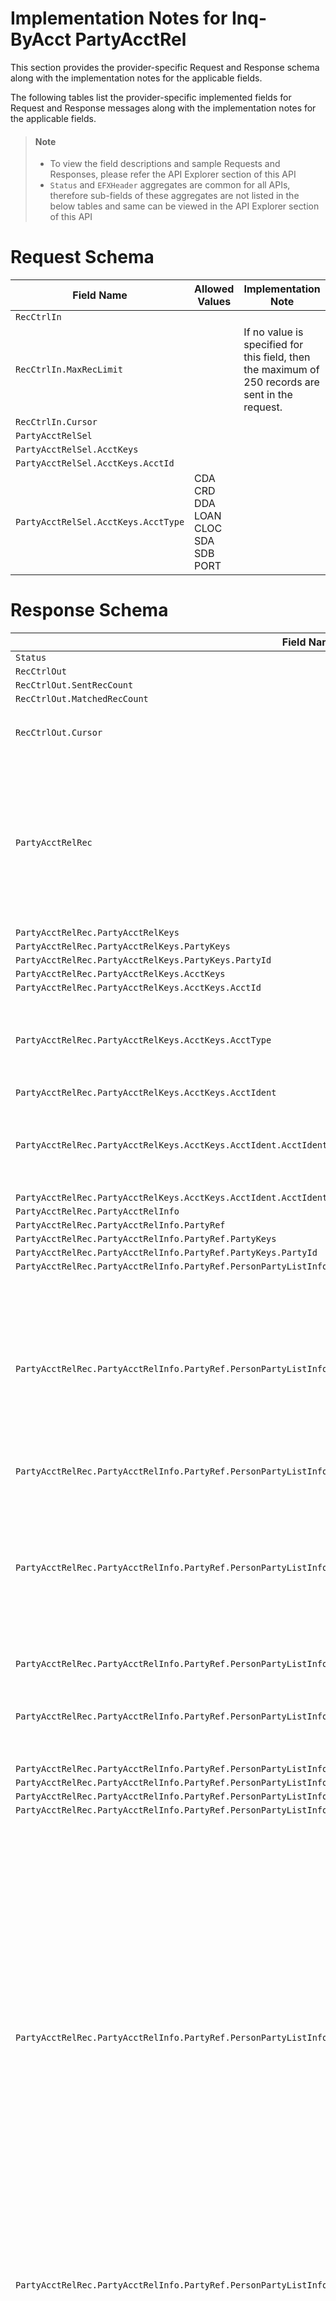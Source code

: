 # Implementation Notes for Inq-ByAcct PartyAcctRel
This section provides the provider-specific Request and Response schema along with the implementation notes for the applicable fields.
<!-- 
type: tab 
titles: Premier,, Precision, Signature, Cleartouch, DNA, 
-->

<!-- 
type: tab 
titles: Tab A, Tab B 
-->


The following tables list the provider-specific implemented fields for Request and Response messages along with the implementation notes for the applicable fields. 


<!-- theme: info -->
> #### Note
> 
> - To view the field descriptions and sample Requests and Responses, please refer the API Explorer section of this API
> - `Status` and `EFXHeader` aggregates are common for all APIs, therefore sub-fields of these aggregates are not listed in the below tables and same can be viewed in the API Explorer section of this API


# Request Schema
|Field Name|Allowed Values|Implementation Note|
|----|----|----|
|`RecCtrlIn`||  |
|`RecCtrlIn.MaxRecLimit`||If no value is specified for this field, then the maximum of 250 records are sent in the request.|
|`RecCtrlIn.Cursor`||  |
|`PartyAcctRelSel`||  |
|`PartyAcctRelSel.AcctKeys`||  |
|`PartyAcctRelSel.AcctKeys.AcctId`||  |
|`PartyAcctRelSel.AcctKeys.AcctType`|CDA<br>CRD<br>DDA<br>LOAN<br>CLOC<br>SDA<br>SDB<br>PORT<br> |  |
# Response Schema
|Field Name|Allowed Values|Implementation Note|
|----|----|----|
|`Status`||  |
|`RecCtrlOut`||  |
|`RecCtrlOut.SentRecCount`||  |
|`RecCtrlOut.MatchedRecCount`||  |
|`RecCtrlOut.Cursor`||If there are more than 250 posted transactions, ESF will return Cursor tags.|
|`PartyAcctRelRec`||By default, all party-account relationships that exist in core would be returned by the operation. However to improve performance the user has the option to limit the number of associated party-account relationship in the EFX response by updating the configuration set for a FI.|
|`PartyAcctRelRec.PartyAcctRelKeys`||  |
|`PartyAcctRelRec.PartyAcctRelKeys.PartyKeys`||  |
|`PartyAcctRelRec.PartyAcctRelKeys.PartyKeys.PartyId`||  |
|`PartyAcctRelRec.PartyAcctRelKeys.AcctKeys`||  |
|`PartyAcctRelRec.PartyAcctRelKeys.AcctKeys.AcctId`||  |
|`PartyAcctRelRec.PartyAcctRelKeys.AcctKeys.AcctType`|CDA<br>CRD<br>DDA<br>LOAN<br>CLOC<br>SDA<br>SDB|  |
|`PartyAcctRelRec.PartyAcctRelKeys.AcctKeys.AcctIdent`||  |
|`PartyAcctRelRec.PartyAcctRelKeys.AcctKeys.AcctIdent.AcctIdentType`|PORT| The field returns the Portfolio Account Number which is associated to the account.<br>Valid value "Port" refers to Portfolio.|
|`PartyAcctRelRec.PartyAcctRelKeys.AcctKeys.AcctIdent.AcctIdentValue`||  |
|`PartyAcctRelRec.PartyAcctRelInfo`||  |
|`PartyAcctRelRec.PartyAcctRelInfo.PartyRef`||  |
|`PartyAcctRelRec.PartyAcctRelInfo.PartyRef.PartyKeys`||  |
|`PartyAcctRelRec.PartyAcctRelInfo.PartyRef.PartyKeys.PartyId`||  |
|`PartyAcctRelRec.PartyAcctRelInfo.PartyRef.PersonPartyListInfo`||  |
|`PartyAcctRelRec.PartyAcctRelInfo.PartyRef.PersonPartyListInfo.PartyType`|Unknown<br>Personal-Prospect<br>Business-Prospect<br>Consumer<br>Corporate<br>SoleProprietorship<br>C-Corporation<br>S-Corporation<br>Partnership<br>Trust/Estate<br>LimitLiabilityC-Corp<br>LimitLiabilityS-Corp<br>LimitLiabilityPartnership<br>Other<br>ThirdParty<br>|This field refers to Customer type, indicating the customers's relationship with the financial institute.|
|`PartyAcctRelRec.PartyAcctRelInfo.PartyRef.PersonPartyListInfo.PartyTypeEnumDesc`||  |
|`PartyAcctRelRec.PartyAcctRelInfo.PartyRef.PersonPartyListInfo.Contact`||By default, this aggregate wihin each relationship aggregate are returned by the operation. However for performance considerations, the number of contacts can be configured for the institute and maximum number of contacts within each realtionship can be returned as per the requirement.|
|`PartyAcctRelRec.PartyAcctRelInfo.PartyRef.PersonPartyListInfo.Contact.PhoneNum`||  |
|`PartyAcctRelRec.PartyAcctRelInfo.PartyRef.PersonPartyListInfo.Contact.PhoneNum.PhoneType`|Home<br>Work<br>Mobile<br>Fax<br>Pager<br>Other<br>Modem|  |
|`PartyAcctRelRec.PartyAcctRelInfo.PartyRef.PersonPartyListInfo.Contact.PhoneNum.PhoneIdent`||  |
|`PartyAcctRelRec.PartyAcctRelInfo.PartyRef.PersonPartyListInfo.Contact.PhoneNum.Phone`||  |
|`PartyAcctRelRec.PartyAcctRelInfo.PartyRef.PersonPartyListInfo.Contact.PhoneNum.PreferredPhone`||  |
|`PartyAcctRelRec.PartyAcctRelInfo.PartyRef.PersonPartyListInfo.Contact.PhoneNum.PhoneDesc`||  |
|`PartyAcctRelRec.PartyAcctRelInfo.PartyRef.PersonPartyListInfo.Contact.PostAddr`||Core allows to have one primary address with multiple secondary or seasonal address. Seasonal Address have time frame and cannot exist as a independent address record. The seasonal addresss share addressIdent with <br>primary or secondary address thus must be correctly related to the primary or secondary address record.<br><br>Also core uses same address usage for both Primary and secondary or Primary and Seasonal address type. For example if the adress use of Primary address is home, then the address use of seasonal/seconadry address related to primary address is also home.<br>However address use as "Tax" is only applicable for secondary address and only one Tax address can exist for a party.|
|`PartyAcctRelRec.PartyAcctRelInfo.PartyRef.PersonPartyListInfo.Contact.PostAddr.AddressIdent`||AddressIdent is shared by Primary and related Secondary/Seasonal Address.|
|`PartyAcctRelRec.PartyAcctRelInfo.PartyRef.PersonPartyListInfo.Contact.PostAddr.AddrUse`|Business<br>Home<br>Personal<br>Tax<br><br>|Each address types can have different address uses like Personal, Home, Business and other user defined address uses.<br>Core uses same address usage for both Primary and secondary or Primary and Seasonal address type. For example if the adress use of Primary address is home, then the address use of seasonal/seconadry address related to primary address is also home.<br>However address use as "Tax" is only applicable for secondary address and only one Tax address can exist for a party.|
|`PartyAcctRelRec.PartyAcctRelInfo.PartyRef.PersonPartyListInfo.Contact.PostAddr.AddrFormatType`|Label|Label is the supported address format.|
|`PartyAcctRelRec.PartyAcctRelInfo.PartyRef.PersonPartyListInfo.Contact.PostAddr.Addr1`||  |
|`PartyAcctRelRec.PartyAcctRelInfo.PartyRef.PersonPartyListInfo.Contact.PostAddr.Addr2`||***Conditionally Required**<br>This field is applicable only when enabled in the CIS Miscellaneous (Institution) specfications.|
|`PartyAcctRelRec.PartyAcctRelInfo.PartyRef.PersonPartyListInfo.Contact.PostAddr.City`||  |
|`PartyAcctRelRec.PartyAcctRelInfo.PartyRef.PersonPartyListInfo.Contact.PostAddr.StateProv`||  |
|`PartyAcctRelRec.PartyAcctRelInfo.PartyRef.PersonPartyListInfo.Contact.PostAddr.PostalCode`||If address is a non-US address.  The format of ZIP code consists of five digits for the ZIP code, a hyphen, and four additional digits that determine a more specific location within a given ZIP code. The four additional digits are optional and when not present they will be displayed as 0000.  Examples: 32714-1234 or 32714-0000 <br><br>Please note postal codes for non-US/foreign address are simply a string of characters.|
|`PartyAcctRelRec.PartyAcctRelInfo.PartyRef.PersonPartyListInfo.Contact.PostAddr.CountryCode`||  |
|`PartyAcctRelRec.PartyAcctRelInfo.PartyRef.PersonPartyListInfo.Contact.PostAddr.CountryCode.CountryCodeSource`|SPCountryCode|  |
|`PartyAcctRelRec.PartyAcctRelInfo.PartyRef.PersonPartyListInfo.Contact.PostAddr.CountryCode.CountryCodeValue`||Values are client-defined.|
|`PartyAcctRelRec.PartyAcctRelInfo.PartyRef.PersonPartyListInfo.Contact.PostAddr.CountryCode.CountryCodeValueEnumDesc`||  |
|`PartyAcctRelRec.PartyAcctRelInfo.PartyRef.PersonPartyListInfo.Contact.PostAddr.AddrType`|Primary<br>Secondary<br>Seasonal|Core support primary,  multiple secondary or seasonal address types. Both primary with seasonal/secondary forms an address record. Seasonal address cannot exist as an independent address record and share address identifier with primary address or one of the secondary address. |
|`PartyAcctRelRec.PartyAcctRelInfo.PartyRef.PersonPartyListInfo.Contact.PostAddr.TimeFrame`||  |
|`PartyAcctRelRec.PartyAcctRelInfo.PartyRef.PersonPartyListInfo.Contact.PostAddr.TimeFrame.StartDt`||This field applicable for Seasonal Address type. Seasonal address begins on the same Start date every year, therefore Premier only stores Start month and Start Day. Year can be provided as �9999�.<br><br>The month and the day of the month will show the actual Seasonal address  start date.|
|`PartyAcctRelRec.PartyAcctRelInfo.PartyRef.PersonPartyListInfo.Contact.PostAddr.TimeFrame.EndDt`||This field is applicable for Seasonal Address Type. Seasonal address ends on the same End date every year, therefore core only stores seasonal address End month and End Day. Year can be provided as �9999�.<br><br>The month and the day of the month will show the actual Seasonal address  end date.|
|`PartyAcctRelRec.PartyAcctRelInfo.PartyRef.PersonPartyListInfo.Contact.PostAddr.ForeignFlag`|true<br>false|  |
|`PartyAcctRelRec.PartyAcctRelInfo.PartyRef.PersonPartyListInfo.Contact.Email`||  |
|`PartyAcctRelRec.PartyAcctRelInfo.PartyRef.PersonPartyListInfo.Contact.Email.EmailIdent`||Up to 10 occurrences of an email address and web URLs combined may be associated to a customer.|
|`PartyAcctRelRec.PartyAcctRelInfo.PartyRef.PersonPartyListInfo.Contact.Email.EmailType`|Business<br>Home|  |
|`PartyAcctRelRec.PartyAcctRelInfo.PartyRef.PersonPartyListInfo.Contact.Email.EmailAddr`||  |
|`PartyAcctRelRec.PartyAcctRelInfo.PartyRef.PersonPartyListInfo.Contact.Email.PreferredEmail`||Refers to the primary contact indicator.|
|`PartyAcctRelRec.PartyAcctRelInfo.PartyRef.PersonPartyListInfo.Contact.WebAddr`||  |
|`PartyAcctRelRec.PartyAcctRelInfo.PartyRef.PersonPartyListInfo.Contact.WebAddr.WebAddrIdent`||Up to 10 occurrences of an email address and web URLs combined may be associated to a customer.|
|`PartyAcctRelRec.PartyAcctRelInfo.PartyRef.PersonPartyListInfo.Contact.WebAddr.WebAddrType`|Work|  |
|`PartyAcctRelRec.PartyAcctRelInfo.PartyRef.PersonPartyListInfo.Contact.WebAddr.WebAddrLink`||  |
|`PartyAcctRelRec.PartyAcctRelInfo.PartyRef.PersonPartyListInfo.TaxIdentType`|None<br>SSN<br>EIN<br>Foreign<br>ITIN<br>ATIN|  |
|`PartyAcctRelRec.PartyAcctRelInfo.PartyRef.PersonPartyListInfo.TaxIdent`||  |
|`PartyAcctRelRec.PartyAcctRelInfo.PartyRef.PersonPartyListInfo.IssuedIdent`||  |
|`PartyAcctRelRec.PartyAcctRelInfo.PartyRef.PersonPartyListInfo.IssuedIdent.IssuedIdentType`||Values are client-defined.|
|`PartyAcctRelRec.PartyAcctRelInfo.PartyRef.PersonPartyListInfo.IssuedIdent.IssuedIdentTypeEnumDesc`||  |
|`PartyAcctRelRec.PartyAcctRelInfo.PartyRef.PersonPartyListInfo.IssuedIdent.IssuedIdentId`||  |
|`PartyAcctRelRec.PartyAcctRelInfo.PartyRef.PersonPartyListInfo.IssuedIdent.IssuedIdentValue`||  |
|`PartyAcctRelRec.PartyAcctRelInfo.PartyRef.PersonPartyListInfo.IssuedIdent.Issuer`||  |
|`PartyAcctRelRec.PartyAcctRelInfo.PartyRef.PersonPartyListInfo.IssuedIdent.IssueDt`||  |
|`PartyAcctRelRec.PartyAcctRelInfo.PartyRef.PersonPartyListInfo.IssuedIdent.ExpDt`||  |
|`PartyAcctRelRec.PartyAcctRelInfo.PartyRef.PersonPartyListInfo.SecretData`||  |
|`PartyAcctRelRec.PartyAcctRelInfo.PartyRef.PersonPartyListInfo.SecretData.SecretIdent`|MaidenName<br>PlaceOfBirth<br>County<br>FavoriteColor<br>FavoriteNumber<br>FavoriteDate<br>FreeFormMessage<br>FreeFormQuestion<br>FreeFormAnswer|More than one security question may be recorded in the core and if FreeFormQuestion is used, then the answer is provided in a seprate SecretData aggregate.|
|`PartyAcctRelRec.PartyAcctRelInfo.PartyRef.PersonPartyListInfo.SecretData.SecretValue`||More than one security question may be recorded in the core and if FreeFormQuestion is used, then the answer is provided in a seprate SecretData aggregate.|
|`PartyAcctRelRec.PartyAcctRelInfo.PartyRef.PersonPartyListInfo.TelebancPswd`||  |
|`PartyAcctRelRec.PartyAcctRelInfo.PartyRef.PersonPartyListInfo.PersonName`||  |
|`PartyAcctRelRec.PartyAcctRelInfo.PartyRef.PersonPartyListInfo.PersonName.NameType`|Primary|  |
|`PartyAcctRelRec.PartyAcctRelInfo.PartyRef.PersonPartyListInfo.PersonName.NameIdent`||  |
|`PartyAcctRelRec.PartyAcctRelInfo.PartyRef.PersonPartyListInfo.PersonName.FullName`||  |
|`PartyAcctRelRec.PartyAcctRelInfo.PartyRef.PersonPartyListInfo.PersonName.FamilyName`||  |
|`PartyAcctRelRec.PartyAcctRelInfo.PartyRef.PersonPartyListInfo.PersonName.GivenName`||  |
|`PartyAcctRelRec.PartyAcctRelInfo.PartyRef.PersonPartyListInfo.PersonName.MiddleName`||  |
|`PartyAcctRelRec.PartyAcctRelInfo.PartyRef.PersonPartyListInfo.PersonName.PreferredName`||  |
|`PartyAcctRelRec.PartyAcctRelInfo.PartyRef.PersonPartyListInfo.PersonName.LegalName`||This field refers to IRS Name.|
|`PartyAcctRelRec.PartyAcctRelInfo.PartyRef.PersonPartyListInfo.BirthDt`||  |
|`PartyAcctRelRec.PartyAcctRelInfo.PartyRef.OrgPartyListInfo`||  |
|`PartyAcctRelRec.PartyAcctRelInfo.PartyRef.OrgPartyListInfo.PartyType`|Unknown<br>Personal-Prospect<br>Business-Prospect<br>Consumer<br>Corporate<br>SoleProprietorship<br>C-Corporation<br>S-Corporation<br>Partnership<br>Trust/Estate<br>LimitLiabilityC-Corp<br>LimitLiabilityS-Corp<br>LimitLiabilityPartnership<br>Other<br>ThirdParty|This field refers to Customer type, indicating the customers's relationship with the financial institute.|
|`PartyAcctRelRec.PartyAcctRelInfo.PartyRef.OrgPartyListInfo.PartyTypeEnumDesc`||  |
|`PartyAcctRelRec.PartyAcctRelInfo.PartyRef.OrgPartyListInfo.Contact`||By default, this aggregate wihin each relationship aggregate are returned by the operation. However for performance considerations, the number of contacts can be configured for the institute and maximum number of contacts within each realtionship can be returned as per the requirement.|
|`PartyAcctRelRec.PartyAcctRelInfo.PartyRef.OrgPartyListInfo.Contact.PhoneNum`||  |
|`PartyAcctRelRec.PartyAcctRelInfo.PartyRef.OrgPartyListInfo.Contact.PhoneNum.PhoneType`|Home<br>Work<br>Mobile<br>Fax<br>Pager<br>Other<br>Modem|  |
|`PartyAcctRelRec.PartyAcctRelInfo.PartyRef.OrgPartyListInfo.Contact.PhoneNum.PhoneIdent`||  |
|`PartyAcctRelRec.PartyAcctRelInfo.PartyRef.OrgPartyListInfo.Contact.PhoneNum.Phone`||  |
|`PartyAcctRelRec.PartyAcctRelInfo.PartyRef.OrgPartyListInfo.Contact.PhoneNum.PreferredPhone`||  |
|`PartyAcctRelRec.PartyAcctRelInfo.PartyRef.OrgPartyListInfo.Contact.PhoneNum.PhoneDesc`||  |
|`PartyAcctRelRec.PartyAcctRelInfo.PartyRef.OrgPartyListInfo.Contact.PostAddr`||Core allows to have one primary address with multiple secondary or seasonal address. Seasonal Address have time frame and cannot exist as a independent address record. The seasonal addresss share addressIdent with <br>primary or secondary address thus must be correctly related to the primary or secondary address record.<br><br>Also core uses same address usage for both Primary and secondary or Primary and Seasonal address type. For example if the adress use of Primary address is home, then the address use of seasonal/seconadry address related to primary address is also home.<br>|
|`PartyAcctRelRec.PartyAcctRelInfo.PartyRef.OrgPartyListInfo.Contact.PostAddr.AddressIdent`||AddressIdent is shared by Primary and related Secondary/Seasonal Address.|
|`PartyAcctRelRec.PartyAcctRelInfo.PartyRef.OrgPartyListInfo.Contact.PostAddr.AddrUse`|Business<br>Home<br>Personal<br>Tax<br><br><br>|Each address types can have different address uses like Personal, Home, Business and other user defined address uses.<br>Core uses same address usage for both Primary and secondary or Primary and Seasonal address type. For example if the adress use of Primary address is home, then the address use of seasonal/seconadry address related to primary address is also home.<br>However address use as "Tax" is only applicable for secondary address and only one Tax address can exist for a party.|
|`PartyAcctRelRec.PartyAcctRelInfo.PartyRef.OrgPartyListInfo.Contact.PostAddr.AddrFormatType`|Label|Label is the supported address format.|
|`PartyAcctRelRec.PartyAcctRelInfo.PartyRef.OrgPartyListInfo.Contact.PostAddr.Addr1`||  |
|`PartyAcctRelRec.PartyAcctRelInfo.PartyRef.OrgPartyListInfo.Contact.PostAddr.Addr2`||***Conditionally Required**<br>This field is applicable only when enabled in the CIS Miscellaneous (Institution) specfications.|
|`PartyAcctRelRec.PartyAcctRelInfo.PartyRef.OrgPartyListInfo.Contact.PostAddr.City`||  |
|`PartyAcctRelRec.PartyAcctRelInfo.PartyRef.OrgPartyListInfo.Contact.PostAddr.StateProv`||  |
|`PartyAcctRelRec.PartyAcctRelInfo.PartyRef.OrgPartyListInfo.Contact.PostAddr.PostalCode`||If address is a non-US address.  The format of ZIP code consists of five digits for the ZIP code, a hyphen, and four additional digits that determine a more specific location within a given ZIP code. The four additional digits are optional and when not present they will be displayed as 0000.  Examples: 32714-1234 or 32714-0000 <br><br>Please note postal codes for non-US/foreign address are simply a string of characters.|
|`PartyAcctRelRec.PartyAcctRelInfo.PartyRef.OrgPartyListInfo.Contact.PostAddr.CountryCode`||  |
|`PartyAcctRelRec.PartyAcctRelInfo.PartyRef.OrgPartyListInfo.Contact.PostAddr.CountryCode.CountryCodeSource`|SPCountryCode|  |
|`PartyAcctRelRec.PartyAcctRelInfo.PartyRef.OrgPartyListInfo.Contact.PostAddr.CountryCode.CountryCodeValue`||Values are client-defined.|
|`PartyAcctRelRec.PartyAcctRelInfo.PartyRef.OrgPartyListInfo.Contact.PostAddr.CountryCode.CountryCodeValueEnumDesc`||  |
|`PartyAcctRelRec.PartyAcctRelInfo.PartyRef.OrgPartyListInfo.Contact.PostAddr.AddrType`|Primary<br>Secondary<br>Seasonal|Core support primary,  multiple secondary or seasonal address types. Both primary with seasonal/secondary forms an address record. Seasonal address cannot exist as an independent address record and share address identifier with primary address or one of the secondary address. |
|`PartyAcctRelRec.PartyAcctRelInfo.PartyRef.OrgPartyListInfo.Contact.PostAddr.TimeFrame`||  |
|`PartyAcctRelRec.PartyAcctRelInfo.PartyRef.OrgPartyListInfo.Contact.PostAddr.TimeFrame.StartDt`||This field applicable for Seasonal Address type. Seasonal address begins on the same Start date every year, therefore Premier only stores Start month and Start Day. Year can be provided as �9999�.<br><br>The month and the day of the month will show the actual Seasonal address  start date.|
|`PartyAcctRelRec.PartyAcctRelInfo.PartyRef.OrgPartyListInfo.Contact.PostAddr.TimeFrame.EndDt`||This field is applicable for Seasonal Address Type. Seasonal address ends on the same End date every year, therefore core only stores seasonal address End month and End Day. Year can be provided as �9999�.<br><br>The month and the day of the month will show the actual Seasonal address  end date.|
|`PartyAcctRelRec.PartyAcctRelInfo.PartyRef.OrgPartyListInfo.Contact.PostAddr.ForeignFlag`|true<br>false|  |
|`PartyAcctRelRec.PartyAcctRelInfo.PartyRef.OrgPartyListInfo.Contact.Email`||  |
|`PartyAcctRelRec.PartyAcctRelInfo.PartyRef.OrgPartyListInfo.Contact.Email.EmailIdent`||Up to 10 occurrences of an email address and web URLs combined may be associated to a customer.|
|`PartyAcctRelRec.PartyAcctRelInfo.PartyRef.OrgPartyListInfo.Contact.Email.EmailType`|Business<br>Home|  |
|`PartyAcctRelRec.PartyAcctRelInfo.PartyRef.OrgPartyListInfo.Contact.Email.EmailAddr`||Refers to the primary contact indicator.|
|`PartyAcctRelRec.PartyAcctRelInfo.PartyRef.OrgPartyListInfo.Contact.Email.PreferredEmail`||  |
|`PartyAcctRelRec.PartyAcctRelInfo.PartyRef.OrgPartyListInfo.Contact.WebAddr`||  |
|`PartyAcctRelRec.PartyAcctRelInfo.PartyRef.OrgPartyListInfo.Contact.WebAddr.WebAddrIdent`||Up to 10 occurrences of an email address and web URLs combined may be associated to a customer.|
|`PartyAcctRelRec.PartyAcctRelInfo.PartyRef.OrgPartyListInfo.Contact.WebAddr.WebAddrType`|Work|  |
|`PartyAcctRelRec.PartyAcctRelInfo.PartyRef.OrgPartyListInfo.Contact.WebAddr.WebAddrLink`||  |
|`PartyAcctRelRec.PartyAcctRelInfo.PartyRef.OrgPartyListInfo.TaxIdentType`|None<br>SSN<br>EIN<br>Foreign<br>ITIN<br>ATIN|  |
|`PartyAcctRelRec.PartyAcctRelInfo.PartyRef.OrgPartyListInfo.TaxIdent`||  |
|`PartyAcctRelRec.PartyAcctRelInfo.PartyRef.OrgPartyListInfo.IssuedIdent`||  |
|`PartyAcctRelRec.PartyAcctRelInfo.PartyRef.OrgPartyListInfo.IssuedIdent.IssuedIdentType`||Values are client-defined.|
|`PartyAcctRelRec.PartyAcctRelInfo.PartyRef.OrgPartyListInfo.IssuedIdent.IssuedIdentTypeEnumDesc`||  |
|`PartyAcctRelRec.PartyAcctRelInfo.PartyRef.OrgPartyListInfo.IssuedIdent.IssuedIdentId`||  |
|`PartyAcctRelRec.PartyAcctRelInfo.PartyRef.OrgPartyListInfo.IssuedIdent.IssuedIdentValue`||  |
|`PartyAcctRelRec.PartyAcctRelInfo.PartyRef.OrgPartyListInfo.IssuedIdent.Issuer`||  |
|`PartyAcctRelRec.PartyAcctRelInfo.PartyRef.OrgPartyListInfo.IssuedIdent.IssueDt`||  |
|`PartyAcctRelRec.PartyAcctRelInfo.PartyRef.OrgPartyListInfo.IssuedIdent.ExpDt`||  |
|`PartyAcctRelRec.PartyAcctRelInfo.PartyRef.OrgPartyListInfo.SecretData`||  |
|`PartyAcctRelRec.PartyAcctRelInfo.PartyRef.OrgPartyListInfo.SecretData.SecretIdent`|MaidenName<br>PlaceOfBirth<br>County<br>FavoriteColor<br>FavoriteNumber<br>FavoriteDate<br>FreeFormMessage<br>FreeFormQuestion<br>FreeFormAnswer|More than one security question may be recorded in the core and if FreeFormQuestion is used, then the answer is provided in a seprate SecretData aggregate.|
|`PartyAcctRelRec.PartyAcctRelInfo.PartyRef.OrgPartyListInfo.SecretData.SecretValue`||  |
|`PartyAcctRelRec.PartyAcctRelInfo.PartyRef.OrgPartyListInfo.TelebancPswd`||  |
|`PartyAcctRelRec.PartyAcctRelInfo.PartyRef.OrgPartyListInfo.OrgName`||  |
|`PartyAcctRelRec.PartyAcctRelInfo.PartyRef.OrgPartyListInfo.OrgName.NameType`|Primary|  |
|`PartyAcctRelRec.PartyAcctRelInfo.PartyRef.OrgPartyListInfo.OrgName.NameIdent`||  |
|`PartyAcctRelRec.PartyAcctRelInfo.PartyRef.OrgPartyListInfo.OrgName.Name`||  |
|`PartyAcctRelRec.PartyAcctRelInfo.PartyRef.OrgPartyListInfo.OrgName.PreferredName`||  |
|`PartyAcctRelRec.PartyAcctRelInfo.PartyRef.OrgPartyListInfo.OrgName.LegalName`||This field refers to IRS Name.|
|`PartyAcctRelRec.PartyAcctRelInfo.PartyAcctRelData`||  |
|`PartyAcctRelRec.PartyAcctRelInfo.PartyAcctRelData.PartyAcctRelType`|DoingBusinessAs<br>CoBorrower<br>Borrower<br>OwnerSigner<br>Owner<br>JointTenancy<br>Custodian<br>Executor<br>Fiduciary<br>Trustee<br>Signer<br>Beneficiary<br>MultipleMailing<br>CoSigner<br>PrimaryPortfolioName<br>SecondaryPortfolioName<br>|Service provider support additional client-defined values for relationship type.<br><br>Please note relationship types as PrimaryPortfolioName and SecondaryPortfolioName applicable for Party to Portfolio relationships only.|
|`PartyAcctRelRec.PartyAcctRelInfo.PartyAcctRelData.PartyAcctRelDesc`||  |
|`PartyAcctRelRec.PartyAcctRelInfo.PartyAcctRelData.PartyAcctRelOrder`|First<br>Second<br>Third<br>Other|Party Account Relationship Order as "First", "Second", and "Third" are considered to be main names on the account and most commonly applies to Party Relationship Types as OwnerSigner and Signer, Owner while "other" is used for relationships other then OwnerSigner, Signer, Owner.|
|`PartyAcctRelRec.PartyAcctRelInfo.OwnerPercent`||  |
|`PartyAcctRelRec.PartyAcctRelInfo.OwnerInd`|true<br>false|Do not apply to Portfolio relationships.|
|`PartyAcctRelRec.PartyAcctRelInfo.PrimaryOwnerInd`|true<br>false|This field identifies first name on the account.|
|`PartyAcctRelRec.PartyAcctRelInfo.TaxReportingOwnerInd`|true<br>false|Do not apply to Portfolio relationships.|
|`PartyAcctRelRec.PartyAcctRelInfo.Nickname`||  |
|`PartyAcctRelRec.PartyAcctRelInfo.Name`||  |
|`PartyAcctRelRec.PartyAcctRelInfo.PortHasCreditLineInd`|true<br>false|This field is applicable only for Portfolio account types |
|`PartyAcctRelRec.PartyAcctRelInfo.AcctRef`||This aggregate will be suppressed in the future. |
|`PartyAcctRelRec.PartyAcctRelInfo.AcctRef.AcctKeys`||  |
|`PartyAcctRelRec.PartyAcctRelInfo.AcctRef.AcctKeys.AcctId`||  |
|`PartyAcctRelRec.PartyAcctRelInfo.AcctRef.AcctKeys.AcctType`|CDA<br>CRD<br>DDA<br>LOAN<br>CLOC<br>SDA<br>SDB|  |
|`PartyAcctRelRec.PartyAcctRelInfo.AcctRef.AcctSummInfo`||This aggregate will be suppressed in the future. |
|`PartyAcctRelRec.PartyAcctRelInfo.AcctRef.AcctSummInfo.ClassCode`||This field will be deprecated in the future. |
|`PartyAcctRelRec.PartyAcctRelInfo.AcctRef.AcctSummInfo.ElectronicBankingOpt`|InquiryOnly<br>Enabled<br>Disable|Refers to Electronic Banking Restriction.<br><br>This field will be deprecated in the future. |
|`PartyAcctRelRec.PartyAcctRelInfo.AcctRef.AcctSummInfo.DocDistributionOption`||This field will be deprecated in the future. |
|`PartyAcctRelRec.PartyAcctRelStatus`||  |
|`PartyAcctRelRec.PartyAcctRelStatus.PartyAcctRelStatusCode`|Valid|  |
|`PartyAcctRelRec.PartyAcctRelStatus.EffDt`||  |


<!-- type: tab -->

This is my Tab 2 content

<!-- type: tab-end -->

<!-- type: tab -->

### Tab 2
We are working on developing content for this section. Stay tuned for more updates. 

<!-- type: tab -->

### Tab 3
We are working on developing content for this section. Stay tuned for more updates. 


<!-- type: tab -->


### Tab 4
We are working on developing content for this section. Stay tuned for more updates. 


<!-- type: tab -->


### Tab 5
We are working on developing content for this section. Stay tuned for more updates. 


<!-- type: tab-end -->
